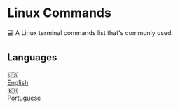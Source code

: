 # Linux Commands

:computer:      A Linux terminal commands list that's commonly used.


## Languages

:us:  
[ English ][english]  
:brazil:  
[ Portuguese ][portuguese]



[english]: https://github.com/hemilioaraujo/Linux-Commands/blob/master/en-us.md
"String representation"

[portuguese]: https://github.com/hemilioaraujo/Linux-Commands/blob/master/pt-br.md
"String representation"